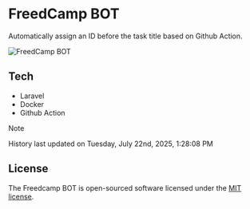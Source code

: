 # FreedCamp BOT

Automatically assign an ID before the task title based on Github Action.

![FreedCamp BOT](https://repository-images.githubusercontent.com/737932867/7d34798b-2680-471c-b089-a78a718d3d6a)

## Tech

- Laravel
- Docker
- Github Action

> [!NOTE]  
> History last updated on Tuesday, July 22nd, 2025, 1:28:08 PM

## License

The Freedcamp BOT is open-sourced software licensed under the [MIT license](https://opensource.org/licenses/MIT).
